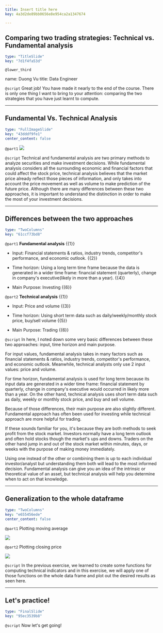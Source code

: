 ```yaml
---
title: Insert title here
key: 4a3d2de89bb0656e8e954ca2a1347674

---
```

## Comparing two trading strategies: Technical vs. Fundamental analysis

```yaml
type: "TitleSlide"
key: "7d1f4fa53d"
```

`@lower_third`

name: Duong Vu
title: Data Engineer


`@script`
Great job! You have made it nearly to the end of the course. There is only one thing I want to bring to your attention: comparing the two strategies that you have just learnt to compute.


---
## Fundamental Vs. Technical Analysis

```yaml
type: "FullImageSlide"
key: "43dddf9fe1"
center_content: false
```

`@part1`
![](https://assets.datacamp.com/production/repositories/4324/datasets/7cb098aa683a7bacd06a3de40a36c09fabe04272/balance.PNG.png)


`@script`
Technical and fundamental analysis are two primary methods to analyze securities and make investment decisions. While fundamental analysis considers all the surrounding economic and financial factors that could affect the stock price, technical analysis believes that the market price already reflect those pieces of information, and only takes into account the price movement as well as volume to make prediction of  the future price. Although there are many differences between these two approaches, it is important to understand the distinction in order to make the most of your investment decisions.


---
## Differences between the two approaches

```yaml
type: "TwoColumns"
key: "61ccf73bd8"
```

`@part1`
**Fundamental analysis** {{1}}

- Input: Financial statements & ratios, industry trends, competitor's performance, and economic outlook. {{2}}

- Time horizon: Using a long term time frame because the data is generated in a wider time frame: financial statement (quarterly), change in company's executive(likely in more than a year). {{4}}

- Main Purpose: Investing {{6}}


`@part2`
**Technical analysis** {{1}}

- Input: Price and volume {{3}}

- Time horizon: Using short term data such as daily/weekly/monthly stock price, buy/sell volume {{5}}

- Main Purpose: Trading {{6}}


`@script`
In here, I noted down some very basic differences between these two approaches: input, time horizon and main purpose. 

For input values, fundamental analysis takes in many factors such as financial statements & ratios, industry trends, competitor's performance, and economic outlook. Meanwhile, technical analysts only use 2 input values: price and volume. 

For time horizon, fundamental analysis is used for long term because its input data are generated in a wider time frame: financial statement by quarterly, change in company's executive would occurred in likely more than a year. On the other hand,  technical analysis uses short term data such as daily, weekly or monthly stock price, and buy and sell volume. 

Because of those differences, their main purpose are also slightly different. Fundamental approach has often been used for investing while technical approach are more helpful for trading.

If these sounds familiar for you, it's because they are both methods to seek profit from the stock market. Investors normally have a long term outlook and often hold stocks though the market's ups and downs. Traders on the other hand jump in and out of the stock market within minutes, days, or weeks with the purpose of making money immediately. 

Using one instead of the other or combining them is up to each individual investor/analyst but understanding them both will lead to the most informed decision. Fundamental analysis can give you an idea of the intrinsic or theoretical value of an asset, but technical analysis will help you determine when to act on that knowledge.


---
## Generalization to the whole dataframe

```yaml
type: "TwoColumns"
key: "e655456ede"
center_content: false
```

`@part1`
Plotting moving average

![](https://assets.datacamp.com/production/repositories/4324/datasets/ba1068d21579503f9d1c597f71e7bc1278fa2e50/MACD_GE.png)


`@part2`
Plotting closing price

![](https://assets.datacamp.com/production/repositories/4324/datasets/63bb0835187f33b5ce3fc07dd9e9f8ab7b384806/close_ge.png)


`@script`
In the previous exercise, we learned to create some functions for computing technical indicators and in this exercise, we will apply one of those functions on the whole data frame and plot out the desired results as seen here.


---
## Let's practice! 

```yaml
type: "FinalSlide"
key: "95ec3539b8"
```

`@script`
Now let's get going!

